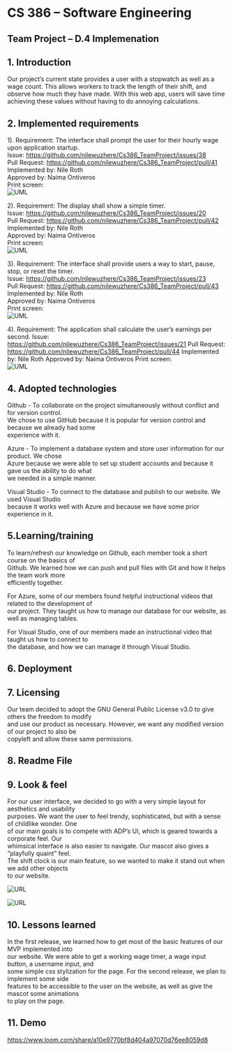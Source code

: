 # CS 386 – Software Engineering
## Team Project – D.4 Implemenation

## **1. Introduction**
Our project’s current state provides a user with a stopwatch as well as a wage count. This 
allows workers to track the length of their shift, and observe how much they have made. With 
this web app, users will save time achieving these values without having to do annoying 
calculations. 

## **2. Implemented requirements**
1).
   Requirement: The interface shall prompt the user for their hourly wage upon application startup.    
   Issue: https://github.com/nilewuzhere/Cs386_TeamProject/issues/38  
   Pull Request: https://github.com/nilewuzhere/Cs386_TeamProject/pull/41  
   Implemented by: Nile Roth  
   Approved by: Naima Ontiveros  
   Print screen:  
   ![UML](https://i.ibb.co/34FcrkC/image.png)
   
2).
  Requirement: The display shall show a simple timer.  
  Issue: https://github.com/nilewuzhere/Cs386_TeamProject/issues/20  
  Pull Request: https://github.com/nilewuzhere/Cs386_TeamProject/pull/42  
  Implemented by: Nile Roth  
  Approved by: Naima Ontiveros  
  Print screen:    
  ![UML](https://i.ibb.co/D52N5kG/2.png)
  

3).
  Requirement: The interface shall provide users a way to start, pause, stop, or reset the  timer.  
  Issue: https://github.com/nilewuzhere/Cs386_TeamProject/issues/23  
  Pull Request: https://github.com/nilewuzhere/Cs386_TeamProject/pull/43  
  Implemented by: Nile Roth  
  Approved by: Naima Ontiveros  
  Print screen:  
  ![UML](https://i.ibb.co/JQCqjVW/image.png)
  
4). 
  Requirement: The application shall calculate the user’s earnings per second.
  Issue: https://github.com/nilewuzhere/Cs386_TeamProject/issues/21
	Pull Request: https://github.com/nilewuzhere/Cs386_TeamProject/pull/44
	Implemented by: Nile Roth
	Approved by: Naima Ontiveros
	Print screen:  
	![UML](https://i.ibb.co/kmMbRJP/image.png)

## **4. Adopted technologies**

Github - To collaborate on the project simultaneously without conflict and for version control.  
We chose to use GitHub because it is popular for version control and because we already had some  
experience with it.  
  
Azure - To implement a database system and store user information for our product. We chose  
Azure because we were able to set up student accounts and because it gave us the ability to do what  
we needed in a simple manner.  
  
Visual Studio - To connect to the database and publish to our website. We used Visual Studio  
because it works well with Azure and because we have some prior experience in it.  
  
  
## **5.Learning/training**  
  
To learn/refresh our knowledge on Github, each member took a short course on the basics of  
Github. We learned how we can push and pull files with Git and how it helps the team work more  
efficiently together.  
  
For Azure, some of our members found helpful instructional videos that related to the development of  
our project. They taught us how to manage our database for our website, as well as managing tables.  
  
For Visual Studio, one of our members made an instructional video that taught us how to connect to  
the database, and how we can manage it through Visual Studio.  
  
  
## **6. Deployment**  
  
  
## **7. Licensing**  
  
Our team decided to adopt the GNU General Public License v3.0 to give others the freedom to modify  
and use our product as necessary. However, we want any modified version of our project to also be  
copyleft and allow these same permissions.  
  
  
## **8. Readme File**  
  
  
## **9. Look & feel**  
  
For our user interface, we decided to go with a very simple layout for aesthetics and usability  
purposes. We want the user to feel trendy, sophisticated, but with a sense of childlike wonder. One  
of our main goals is to compete with ADP’s UI, which is geared towards a corporate feel. Our  
whimsical interface is also easier to navigate. Our mascot also gives a “playfully quaint” feel.   
The shift clock is our main feature, so we wanted to make it stand out when we add other objects  
to our website.  
  
![URL](https://i.ibb.co/hgtQc6z/Screen-Shot-2022-10-30-at-12-00-08-PM.png)  
  
![URL](https://i.ibb.co/xfSkjLg/Screen-Shot-2022-10-30-at-12-03-53-PM.png)  
  
  
## **10. Lessons learned**  
  
In the first release, we learned how to get most of the basic features of our MVP implemented into  
our website. We were able to get a working wage timer, a wage input button, a username input, and  
some simple css stylization for the page. For the second release, we plan to implement some side  
features to be accessible to the user on the website, as well as give the mascot some animations  
to play on the page.  
  
  
## **11. Demo**  
  
https://www.loom.com/share/a10e9770bf8d404a97070d76ee8059d8  
